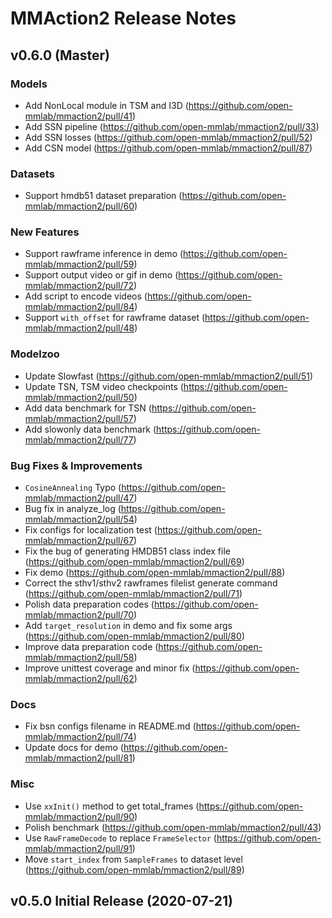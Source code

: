 
# MMAction2 Release Notes

## v0.6.0 (Master)

### Models
* Add NonLocal module in TSM and I3D (https://github.com/open-mmlab/mmaction2/pull/41)
* Add SSN pipeline (https://github.com/open-mmlab/mmaction2/pull/33)
* Add SSN losses (https://github.com/open-mmlab/mmaction2/pull/52)
* Add CSN model (https://github.com/open-mmlab/mmaction2/pull/87)

### Datasets

* Support hmdb51 dataset preparation (https://github.com/open-mmlab/mmaction2/pull/60)

### New Features

* Support rawframe inference in demo (https://github.com/open-mmlab/mmaction2/pull/59)
* Support output video or gif in demo (https://github.com/open-mmlab/mmaction2/pull/72)
* Add script to encode videos (https://github.com/open-mmlab/mmaction2/pull/84)
* Support `with_offset` for rawframe dataset (https://github.com/open-mmlab/mmaction2/pull/48)

### Modelzoo

* Update Slowfast (https://github.com/open-mmlab/mmaction2/pull/51)
* Update TSN, TSM video checkpoints (https://github.com/open-mmlab/mmaction2/pull/50)
* Add data benchmark for TSN (https://github.com/open-mmlab/mmaction2/pull/57)
* Add slowonly data benchmark (https://github.com/open-mmlab/mmaction2/pull/77)

### Bug Fixes & Improvements

* `CosineAnnealing` Typo (https://github.com/open-mmlab/mmaction2/pull/47)
* Bug fix in analyze_log (https://github.com/open-mmlab/mmaction2/pull/54)
* Fix configs for localization test (https://github.com/open-mmlab/mmaction2/pull/67)
* Fix the bug of generating HMDB51 class index file (https://github.com/open-mmlab/mmaction2/pull/69)
* Fix demo (https://github.com/open-mmlab/mmaction2/pull/88)
* Correct the sthv1/sthv2 rawframes filelist generate command (https://github.com/open-mmlab/mmaction2/pull/71)
* Polish data preparation codes (https://github.com/open-mmlab/mmaction2/pull/70)
* Add `target_resolution` in demo and fix some args (https://github.com/open-mmlab/mmaction2/pull/80)
* Improve data preparation code (https://github.com/open-mmlab/mmaction2/pull/58)
* Improve unittest coverage and minor fix (https://github.com/open-mmlab/mmaction2/pull/62)

### Docs

* Fix bsn configs filename in README.md (https://github.com/open-mmlab/mmaction2/pull/74)
* Update docs for demo (https://github.com/open-mmlab/mmaction2/pull/81)

### Misc

* Use `xxInit()` method to get total_frames (https://github.com/open-mmlab/mmaction2/pull/90)
* Polish benchmark (https://github.com/open-mmlab/mmaction2/pull/43)
* Use `RawFrameDecode` to replace `FrameSelector` (https://github.com/open-mmlab/mmaction2/pull/91)
* Move `start_index` from `SampleFrames` to dataset level (https://github.com/open-mmlab/mmaction2/pull/89)

## v0.5.0 Initial Release (2020-07-21)

